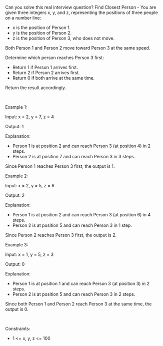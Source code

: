 Can you solve this real interview question? Find Closest Person - You are given three integers x, y, and z, representing the positions of three people on a number line:

 * x is the position of Person 1.
 * y is the position of Person 2.
 * z is the position of Person 3, who does not move.

Both Person 1 and Person 2 move toward Person 3 at the same speed.

Determine which person reaches Person 3 first:

 * Return 1 if Person 1 arrives first.
 * Return 2 if Person 2 arrives first.
 * Return 0 if both arrive at the same time.

Return the result accordingly.

 

Example 1:

Input: x = 2, y = 7, z = 4

Output: 1

Explanation:

 * Person 1 is at position 2 and can reach Person 3 (at position 4) in 2 steps.
 * Person 2 is at position 7 and can reach Person 3 in 3 steps.

Since Person 1 reaches Person 3 first, the output is 1.

Example 2:

Input: x = 2, y = 5, z = 6

Output: 2

Explanation:

 * Person 1 is at position 2 and can reach Person 3 (at position 6) in 4 steps.
 * Person 2 is at position 5 and can reach Person 3 in 1 step.

Since Person 2 reaches Person 3 first, the output is 2.

Example 3:

Input: x = 1, y = 5, z = 3

Output: 0

Explanation:

 * Person 1 is at position 1 and can reach Person 3 (at position 3) in 2 steps.
 * Person 2 is at position 5 and can reach Person 3 in 2 steps.

Since both Person 1 and Person 2 reach Person 3 at the same time, the output is 0.

 

Constraints:

 * 1 <= x, y, z <= 100